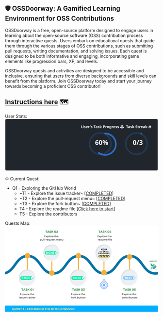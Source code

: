## 🛡️ OSSDoorway: A Gamified Learning Environment for OSS Contributions

OSSDoorway is a free, open-source platform designed to engage users in learning about the open-source software (OSS) contribution process through interactive quests. Users embark on educational quests that guide them through the various stages of OSS contributions, such as submitting pull requests, writing documentation, and solving issues. Each quest is designed to be both informative and engaging, incorporating game elements like progression bars, XP, and levels.

OSSDoorway quests and activities are designed to be accessible and inclusive, ensuring that users from diverse backgrounds and skill levels can benefit from the platform. Join OSSDoorway today and start your journey towards becoming a proficient OSS contributor!

**[Instructions here](https://github.com/caiton1/OSS-Doorway/blob/main/instructions.md)** 🗺️
---

User Stats:<br>
  ![User Draft Stats](/userCards/draft-1724714660345.svg?)

⚙️ Current Quest: 
  - Q1 - Exploring the GitHub World
    -  ~T1 - Explore the issue tracker~ [[COMPLETED](https://github.com/NAU-OSS/italo-07-test/issues/3)]
    -  ~T2 - Explore the pull-request menu~ [[COMPLETED](https://github.com/NAU-OSS/italo-07-test/issues/4)]
    -  ~T3 - Explore the fork button~ [[COMPLETED](https://github.com/NAU-OSS/italo-07-test/issues/5)]
    - T4 - Explore the readme file [[Click here to start](https://github.com/NAU-OSS/italo-07-test/issues/6)]
    - T5 - Explore the contributors


Quests Map:
![Quest Map](https://github.com/RESHAPELab/OSS-Doorway/blob/main/map/Q1T4.png)